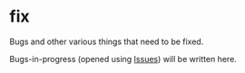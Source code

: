 # fix
Bugs and other various things that need to be fixed.

Bugs-in-progress (opened using [Issues](https://github.com/aaronryank/rk-lang/issues)) will be written here.
